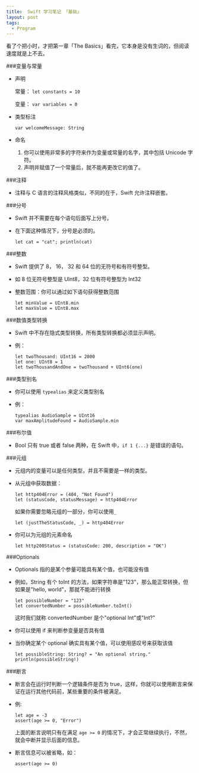 ```yaml
---
title:  Swift 学习笔记 「基础」
layout: post
tags:
  - Program
---
```


看了个把小时，才把第一章「The Basics」看完，它本身是没有生词的，但阅读速度就是上不去。

###变量与常量

- 声明

	常量：	`let constants = 10`
	
	变量：	`var variables = 0`
	
- 类型标注

	```
	var welcomeMessage: String
	```

- 命名

	1. 你可以使用非常多的字符来作为变量或常量的名字，其中包括 Unicode 字符。
	2. 声明并赋值了一个常量后，就不能再更改它的值了。

###注释

- 注释与 C 语言的注释风格类似，不同的在于，Swift 允许注释嵌套。

###分号

- Swift 并不需要在每个语句后面写上分号。
- 在下面这种情况下，分号是必须的。

	```
	let cat = "cat"; println(cat)
	```
	
###整数

- Swift 提供了 8， 16， 32 和 64 位的无符号和有符号整型。
- 如 8 位无符号整型是 UInt8，32 位有符号整型为 Int32
- 整数范围：你可以通过如下语句获得整数范围

	```
	let minValue = UInt8.min
	let maxValue = UInt8.max
	```
	
###数值类型转换

- Swift 中不存在隐式类型转换，所有类型转换都必须显示声明。
- 例：

	```
	let twoThousand: UInt16 = 2000
	let one: UInt8 = 1
	let twoThousandAndOne = twoThousand + UInt6(one)
	```
	
###类型别名

- 你可以使用 `typealias` 来定义类型别名
- 例：

	```
	typealias AudioSample = UInt16
	var maxAmplitudeFound = AudioSample.min
	```
	
###布尔值

- Bool 只有 true 或者 false 两种，在 Swift 中，`if 1 {...}` 是错误的语句。

###元组

- 元组内的变量可以是任何类型，并且不需要是一样的类型。
- 从元组中获取数据：

	```
	let http404Error = (404, "Not Found")
	let (statusCode, statusMessage) = http404Error
	```
	
	如果你需要忽略元组的一部分，你可以使用`_`
	
	```
	let (justTheStatusCode, _) = http404Error
	```
- 你可以为元组的元素命名

	```
	let http200Status = (statusCode: 200, description = "OK")
	```
	
###Optionals

- Optionals 指的是某个参量可能具有某个值，也可能没有值
- 例如，String 有个 toInt 的方法，如果字符串是"123"，那么能正常转换，但如果是"hello, world"，那就不能进行转换

	```
	let possibleNumber = "123"
	let convertedNumber = possibleNumber.toInt()
	```
	
	这时我们就称 convertedNumber 是个"optional Int"或"Int?"
	
- 你可以使用 if 来判断参变量是否具有值
- 当你确定某个 optional 确实具有某个值，可以使用感叹号来获取该值

	```
	let possibleString: String? = "An optional string."
	println(possibleString!)
	```
	
###断言

- 断言会在运行时判断一个逻辑条件是否为 true，这样，你就可以使用断言来保证在运行其他代码前，某些重要的条件被满足。
- 例:

	```
	let age = -3
	assert(age >= 0, "Error")
	```
	
	上面的断言说明只有在满足 `age >= 0` 的情况下，才会正常继续执行，不然，就会中断并显示后面的信息。
	
- 断言信息可以被省略，如：

	```
	assert(age >= 0)
	```